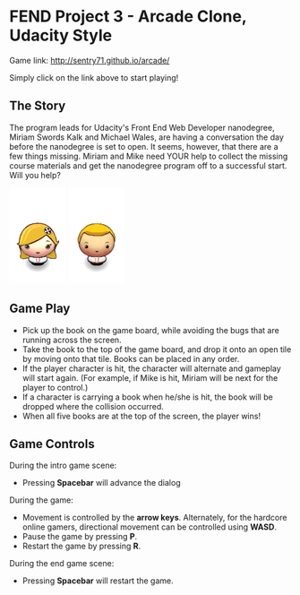 FEND Project 3 - Arcade Clone, Udacity Style
===============================

Game link: http://sentry71.github.io/arcade/

Simply click on the link above to start playing!

The Story
---
The program leads for Udacity's Front End Web Developer nanodegree, Miriam Swords Kalk and Michael Wales, are having a conversation the day before the nanodegree is set to open. It seems, however, that there are a few things missing. Miriam and Mike need YOUR help to collect the missing course materials and get the nanodegree program off to a successful start. Will you help?

![Miriam](images/Miriam.png)  ![Mike](images/Mike.png)

Game Play
---
- Pick up the book on the game board, while avoiding the bugs that are running across the screen.
- Take the book to the top of the game board, and drop it onto an open tile by moving onto that tile. Books can be placed in any order.
- If the player character is hit, the character will alternate and gameplay will start again. (For example, if Mike is hit, Miriam will be next for the player to control.)
- If a character is carrying a book when he/she is hit, the book will be dropped where the collision occurred.
- When all five books are at the top of the screen, the player wins!

Game Controls
---
During the intro game scene:
- Pressing **Spacebar** will advance the dialog

During the game:
- Movement is controlled by the **arrow keys**. Alternately, for the hardcore online gamers, directional movement can be controlled using **WASD**.
- Pause the game by pressing **P**.
- Restart the game by pressing **R**.

During the end game scene:
- Pressing **Spacebar** will restart the game.
